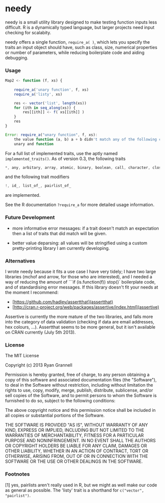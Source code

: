 needy
======

needy is a small utility library designed to make testing function
inputs less difficult. R is a dynamically typed language, but larger
projects need input checking for scalabity. 

needy offers a single function, ```require_a( )```, which lets you specify
the traits an input object should have, such as class, size,
numerical properties or number of parameters, while reducing boilerplate
code and aiding debugging.

### Usage

```javascript
Map2 <- function (f, xs) {
		
	require_a('unary function', f, xs)
	require_a('listy', xs)

	res <- vector('list', length(xs))
	for (ith in seq_along(xs)) {
		res[[ith]] <- f( xs[[ith]] )
	}
	res
}

Error: require_a("unary function", f, xs): 
	the value function (a, b) a + b didn't match any of the following compound traits:
	unary and function

```
For a full list of implemented traits, use the aptly named ```implemented_traits()```. As of version
0.3, the following traits

```javascript
*, any, arbitary, array, atomic, binary, boolean, call, character, closure, complex, data.frame, double, environment, expression, factor, false, finite, function, functionable, infinite, integer, language, length_one, length_three, length_two, length_zero, list, listy, logical, matrix, na, name, named, nan, nonnegative, null, nullary, number, numeric, object, pairlist, positive, primitive, raw, recursive, s4, string, symbol, table, ternary, true, unary, variadic, vector, whole
```

and the following trait modifiers

```javascript
!, id_, list_of_, pairlist_of_
```

are implemented.

See the R documentation ```?require_a``` for more detailed usage information.

### Future Development

* more informative error messages: if a trait doesn't match an expectation
then a list of traits that did match will be given.

* better value deparsing: all values will be stringified using a 
custom pretty-printing library I am currently developing.

### Alternatives

I wrote needy because it fits a use case I have very tidely; I have 
two large libraries (mchof and arrow, for those who are interested), and I needed
a way of reducing the amount of ```if (is.function(f)) stop()` boilerplate code,
and of standardising error messages. 
If this library doesn't fit your needs at the moment I recommend:

* [https://github.com/hadley/assertthat](assertthat)
* [http://cran.r-project.org/web/packages/assertive/index.html](assertive)

Assertive is currently the more mature of the two libraries, and falls more into
the category of data validation (checking if data are email addresses, hex colours, ...). Assertthat
seems to be more general, but it isn't available on CRAN currently (July 5th 2013).

### License

The MIT License

Copyright (c) 2013 Ryan Grannell

Permission is hereby granted, free of charge, to any person obtaining a copy
of this software and associated documentation files (the "Software"), to deal
in the Software without restriction, including without limitation the rights
to use, copy, modify, merge, publish, distribute, sublicense, and/or sell
copies of the Software, and to permit persons to whom the Software is
furnished to do so, subject to the following conditions:

The above copyright notice and this permission notice shall be included in
all copies or substantial portions of the Software.

THE SOFTWARE IS PROVIDED "AS IS", WITHOUT WARRANTY OF ANY KIND, EXPRESS OR
IMPLIED, INCLUDING BUT NOT LIMITED TO THE WARRANTIES OF MERCHANTABILITY,
FITNESS FOR A PARTICULAR PURPOSE AND NONINFRINGEMENT. IN NO EVENT SHALL THE
AUTHORS OR COPYRIGHT HOLDERS BE LIABLE FOR ANY CLAIM, DAMAGES OR OTHER
LIABILITY, WHETHER IN AN ACTION OF CONTRACT, TORT OR OTHERWISE, ARISING FROM,
OUT OF OR IN CONNECTION WITH THE SOFTWARE OR THE USE OR OTHER DEALINGS IN
THE SOFTWARE.

### Footnotes

[1] yes, pairlists aren't really used in R, but we might as well make our code as general as 
possible. The 'listy' trait is a shorthand for ```c("vector", "pairlist")```.

